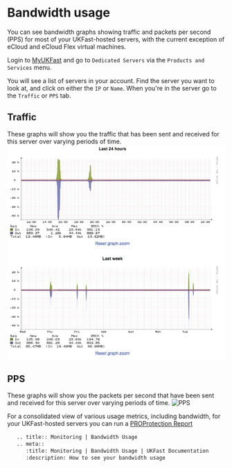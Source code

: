 # Bandwidth usage

You can see bandwidth graphs showing traffic and packets per second (PPS) for most of your UKFast-hosted servers, with the current exception of eCloud and eCloud Flex virtual machines.

Login to [MyUKFast](https://www.ukfast.co.uk/myukfast.html) and go to `Dedicated Servers` via the `Products and Services` menu.

You will see a list of servers in your account.  Find the server you want to look at, and click on either the `IP` or `Name`.  When you're in the server go to the `Traffic` or `PPS` tab.

## Traffic
These graphs will show you the traffic that has been sent and received for this server over varying periods of time.
![Bandwidth](files/bandwidth.png)

## PPS
These graphs will show you the packets per second that have been sent and received for this server over varying periods of time.
![PPS](files/pps.png)

For a consolidated view of various usage metrics, including bandwidth, for your UKFast-hosted servers you can run a [PROProtection Report](/monitoring/proprotection)

```eval_rst
   .. title:: Monitoring | Bandwidth Usage
   .. meta::
      :title: Monitoring | Bandwidth Usage | UKFast Documentation
      :description: How to see your bandwidth usage 
```

